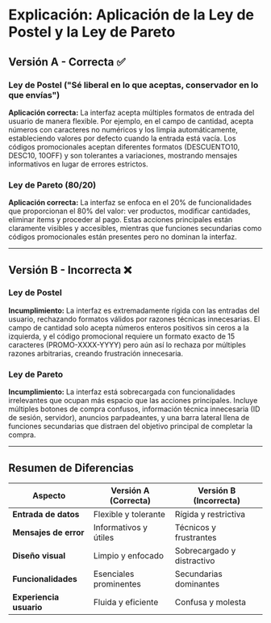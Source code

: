 # Explicación: Aplicación de la Ley de Postel y la Ley de Pareto

## Versión A - Correcta ✅

### Ley de Postel ("Sé liberal en lo que aceptas, conservador en lo que envías")

**Aplicación correcta:**
La interfaz acepta múltiples formatos de entrada del usuario de manera flexible. Por ejemplo, en el campo de cantidad, acepta números con caracteres no numéricos y los limpia automáticamente, estableciendo valores por defecto cuando la entrada está vacía. Los códigos promocionales aceptan diferentes formatos (DESCUENTO10, DESC10, 10OFF) y son tolerantes a variaciones, mostrando mensajes informativos en lugar de errores estrictos.

### Ley de Pareto (80/20)

**Aplicación correcta:**
La interfaz se enfoca en el 20% de funcionalidades que proporcionan el 80% del valor: ver productos, modificar cantidades, eliminar items y proceder al pago. Estas acciones principales están claramente visibles y accesibles, mientras que funciones secundarias como códigos promocionales están presentes pero no dominan la interfaz.

---

## Versión B - Incorrecta ❌

### Ley de Postel

**Incumplimiento:**
La interfaz es extremadamente rígida con las entradas del usuario, rechazando formatos válidos por razones técnicas innecesarias. El campo de cantidad solo acepta números enteros positivos sin ceros a la izquierda, y el código promocional requiere un formato exacto de 15 caracteres (PROMO-XXXX-YYYY) pero aún así lo rechaza por múltiples razones arbitrarias, creando frustración innecesaria.

### Ley de Pareto

**Incumplimiento:**
La interfaz está sobrecargada con funcionalidades irrelevantes que ocupan más espacio que las acciones principales. Incluye múltiples botones de compra confusos, información técnica innecesaria (ID de sesión, servidor), anuncios parpadeantes, y una barra lateral llena de funciones secundarias que distraen del objetivo principal de completar la compra.

---

## Resumen de Diferencias

| Aspecto | Versión A (Correcta) | Versión B (Incorrecta) |
|---------|---------------------|------------------------|
| **Entrada de datos** | Flexible y tolerante | Rígida y restrictiva |
| **Mensajes de error** | Informativos y útiles | Técnicos y frustrantes |
| **Diseño visual** | Limpio y enfocado | Sobrecargado y distractivo |
| **Funcionalidades** | Esenciales prominentes | Secundarias dominantes |
| **Experiencia usuario** | Fluida y eficiente | Confusa y molesta |
